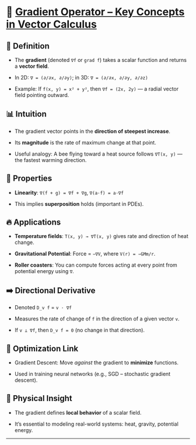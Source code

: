 # 🌄 [Gradient Operator – Key Concepts in Vector Calculus](https://youtu.be/yXD5IlDstNk?si=XSGLvqPGdkUXwk36)

## 📘 Definition

- The **gradient** (denoted `∇f` or `grad f`) takes a scalar function and returns a **vector field**.

- In 2D: `∇ = (∂/∂x, ∂/∂y)`; in 3D: `∇ = (∂/∂x, ∂/∂y, ∂/∂z)`

- Example: If `f(x, y) = x² + y²`, then `∇f = (2x, 2y)` — a radial vector field pointing outward.

## 📊 Intuition

- The gradient vector points in the **direction of steepest increase**.

- Its **magnitude** is the rate of maximum change at that point.

- Useful analogy: A bee flying toward a heat source follows `∇T(x, y)` — the fastest warming direction.

## 🔁 Properties

- **Linearity**: `∇(f + g) = ∇f + ∇g`, `∇(a·f) = a·∇f`

- This implies **superposition** holds (important in PDEs).

## 🔥 Applications

- **Temperature fields**: `T(x, y) → ∇T(x, y)` gives rate and direction of heat change.

- **Gravitational Potential**: Force = `−∇V`, where `V(r) = −GMm/r`.

- **Roller coasters**: You can compute forces acting at every point from potential energy using `∇`.

## ➡️ Directional Derivative

- Denoted `D_v f` = `v · ∇f`

- Measures the rate of change of `f` in the direction of a given vector `v`.

- If `v ⟂ ∇f`, then `D_v f = 0` (no change in that direction).

## 🤖 Optimization Link

- Gradient Descent: Move *against* the gradient to **minimize** functions.

- Used in training neural networks (e.g., SGD – stochastic gradient descent).

## 🧠 Physical Insight

- The gradient defines **local behavior** of a scalar field.

- It’s essential to modeling real-world systems: heat, gravity, potential energy.

---
